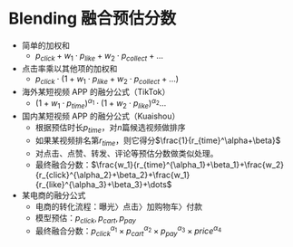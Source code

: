 # Blending 融合预估分数

- 简单的加权和
  - $p_{click}+w_1\cdot p_{like}+w_2\cdot p_{collect}+\dots$
- 点击率乘以其他项的加权和
  - $p_{click}\cdot(1+w_1\cdot p_{like}+w_2\cdot p_{collect}+…)$
- 海外某短视频 APP 的融分公式（TikTok）
  - $(1+w_1\cdot p_{time})^{\alpha_1}\cdot(1+w_2\cdot p_{like})^{\alpha_2}\dots$
- 国内某短视频 APP 的融分公式（Kuaishou）
  - 根据预估时长$p_{time}$，对$n$篇候选视频做排序
  - 如果某视频排名第$r_{time}$，则它得分$\frac{1}{r_{time}^\alpha+\beta}$
  - 对点击、点赞、转发、评论等预估分数做类似处理。
  - 最终融合分数：$\frac{w_1}{r_{time}^{\alpha_1}+\beta_1}+\frac{w_2}{r_{click}^{\alpha_2}+\beta_2}+\frac{w_1}{r_{like}^{\alpha_3}+\beta_3}+\dots$
- 某电商的融分公式
  - 电商的转化流程：曝光〉点击〉加购物车〉付款
  - 模型预估：$p_{click}, p_{cart},p_{pay}$
  - 最终融合分数：$p^{\alpha_1}_{click} \times p^{\alpha_2}_{cart} \times p^{\alpha_3}_{pay}\times price^{\alpha_4}$
